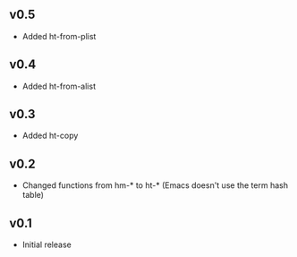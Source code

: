 ## v0.5

* Added ht-from-plist

## v0.4

* Added ht-from-alist

## v0.3

* Added ht-copy

## v0.2

* Changed functions from hm-* to ht-* (Emacs doesn't use the term hash table)

## v0.1

* Initial release
